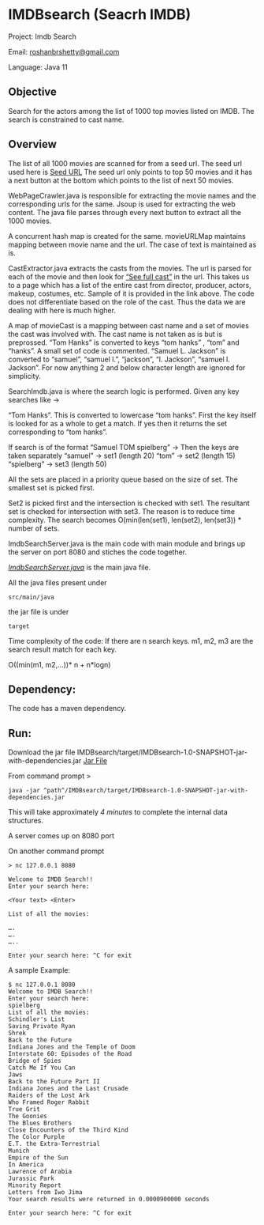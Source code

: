 # IMDBsearch (Seacrh IMDB)

Project: Imdb Search

Email: roshanbrshetty@gmail.com

Language: Java 11

## Objective

Search for the actors among the list of 1000 top movies listed on IMDB. The search is constrained to cast name.

## Overview

The list of all 1000 movies are scanned for from a seed url. The seed url used here is [Seed URL](https://www.imdb.com/search/title/?groups=top_1000&sort=user_rating&view=simple)
The seed url only points to top 50 movies and it has a next button at the bottom which points to the list of next 50 movies. 

WebPageCrawler.java is responsible for extracting the movie names and the corresponding urls for the same. Jsoup is used for extracting the web content. The java file parses through every next button to extract all the 1000 movies.

A concurrent hash map is created for the same. movieURLMap maintains mapping between movie name and the url. The case of text is maintained as is.

CastExtractor.java extracts the casts from the movies.
The url is parsed for each of the movie and then look for [“See full cast”](https://www.imdb.com/title/tt6398184/fullcredits?ref_=tt_cl_sm#cast) in the url. This takes us to a page which has a list of the entire cast from director, producer, actors, makeup, costumes, etc. Sample of it is provided in the link above. The code does not differentiate based on the role of the cast. Thus the data we are dealing with here is much higher.

A map of movieCast is a mapping between cast name and a set of movies the cast was involved with.
The cast name is not taken as is but is preprossed. “Tom Hanks” is converted to keys “tom hanks” , “tom” and “hanks”. A small set of code is commented. “Samuel L. Jackson” is converted to “samuel”, “samuel l.”, “jackson”, “l. Jackson”, “samuel l. Jackson”. For now anything 2 and below  character length are ignored for simplicity. 

SearchImdb.java is where the search logic is performed. Given any key searches like →

“Tom Hanks”. This is converted to lowercase “tom hanks”. First the key itself is looked for as a whole to get a match. If yes then it returns the set corresponding to “tom hanks”.

If search is of the format
“Samuel TOM spielberg” →
Then the keys are taken separately
“samuel”      → set1  (length 20)
“tom”         → set2  (length 15)
“spielberg”   → set3  (length 50)

All the sets are placed in a priority queue based on the size of set.
The smallest set is picked first.

Set2 is picked first and the intersection is checked with set1. The resultant set is checked for intersection with set3.
The reason is to reduce time complexity. The search becomes O(min(len(set1), len(set2), len(set3)) * number of sets.

ImdbSearchServer.java is the main code with main module and brings up the server on port 8080 and stiches the code together.

*[ImdbSearchServer.java](https://github.com/roshanbrshetty/IMDBsearch/blob/master/src/main/java/web/ImdbSearchServer.java)*
is the main java file.

All the java files present under 
```
src/main/java
```
the jar file is under
```
target
```

Time complexity of the code: If there are n search keys.
m1, m2, m3 are the search result match for each key.

O((min(m1, m2,...))* n + n*logn)

## Dependency:

The code has a maven dependency.

## Run:

Download the jar file IMDBsearch/target/IMDBsearch-1.0-SNAPSHOT-jar-with-dependencies.jar  [Jar File](https://github.com/roshanbrshetty/IMDBsearch/blob/master/target/IMDBsearch-1.0-SNAPSHOT-jar-with-dependencies.jar)

From command prompt >

```
java -jar ^path^/IMDBsearch/target/IMDBsearch-1.0-SNAPSHOT-jar-with-dependencies.jar
```

This will take approximately *4 minutes* to complete the internal data structures.

A server comes up on 8080 port

On another command prompt

```
> nc 127.0.0.1 8080

Welcome to IMDB Search!!
Enter your search here:

<Your text> <Enter>

List of all the movies:

….
….
…..

Enter your search here: ^C for exit
```

A sample Example:

```
$ nc 127.0.0.1 8080
Welcome to IMDB Search!!
Enter your search here: 
spielberg
List of all the movies:
Schindler's List
Saving Private Ryan
Shrek
Back to the Future
Indiana Jones and the Temple of Doom
Interstate 60: Episodes of the Road
Bridge of Spies
Catch Me If You Can
Jaws
Back to the Future Part II
Indiana Jones and the Last Crusade
Raiders of the Lost Ark
Who Framed Roger Rabbit
True Grit
The Goonies
The Blues Brothers
Close Encounters of the Third Kind
The Color Purple
E.T. the Extra-Terrestrial
Munich
Empire of the Sun
In America
Lawrence of Arabia
Jurassic Park
Minority Report
Letters from Iwo Jima
Your search results were returned in 0.0000900000 seconds

Enter your search here: ^C for exit

```
